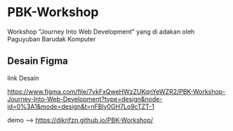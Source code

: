 # PBK-Workshop
Workshop "Journey Into Web Development" yang di adakan oleh Paguyuban Barudak Komputer

## Desain Figma
link Desain

https://www.figma.com/file/7vkFxQweHWzZUKqnYeWZR2/PBK-Workshop-Journey-Into-Web-Development?type=design&node-id=0%3A1&mode=design&t=nFBly0GH7Lo9cTZT-1

demo --> https://dikrifzn.github.io/PBK-Workshop/